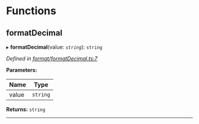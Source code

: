 

# Functions

<a id="formatdecimal"></a>

##  formatDecimal

▸ **formatDecimal**(value: *`string`*): `string`

*Defined in [format/formatDecimal.ts:7](https://github.com/polkadot-js/common/blob/614a9b0/packages/util/src/format/formatDecimal.ts#L7)*

**Parameters:**

| Name | Type |
| ------ | ------ |
| value | `string` |

**Returns:** `string`

___

